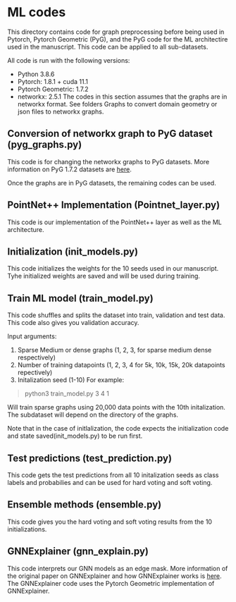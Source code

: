 # ML codes

This directory contains code for graph preprocessing before being used in Pytorch, Pytorch Geometric (PyG), and the PyG code for the ML architectire used in the manuscript. 
This code can be applied to all sub-datasets. 

All code is run with the following versions:
* Python 3.8.6
* Pytorch: 1.8.1 + cuda 11.1
* Pytorch Geometric: 1.7.2 
* networkx: 2.5.1
The codes in this section assumes that the graphs are in networkx format. See folders Graphs to convert domain geometry or json files to networkx graphs. 
## Conversion of networkx graph to PyG dataset (pyg_graphs.py)
This code is for changing the networkx graphs to PyG datasets. More information on PyG 1.7.2 datasets are [here](https://pytorch-geometric.readthedocs.io/en/1.7.2/notes/create_dataset.html).

Once the graphs are in PyG datasets, the remaining codes can be used. 

## PointNet++ Implementation (Pointnet_layer.py)
This code is our implementation of the PointNet++ layer as well as the ML architecture.

## Initialization (init_models.py)
This code initializes the weights for the 10 seeds used in our manuscript. Tyhe initialized weights are saved and will be used during training. 

## Train ML model (train_model.py)
This code shuffles and splits the dataset into train, validation and test data.
This code also gives you validation accuracy.  

Input arguments: 
 1. Sparse Medium or dense graphs (1, 2, 3, for sparse medium dense respectively)
 2. Number of training datapoints (1, 2, 3, 4 for 5k, 10k, 15k, 20k datapoints repectively)
 3. Initalization seed (1-10)
For example:

> python3 train_model.py 3 4 1

Will train sparse graphs using 20,000 data points with the 10th initalization. The subdataset will depend on the directory of the graphs. 


Note that in the case of initlalization, the code expects the initialization code and state saved(init_models.py) to be run first.  

## Test predictions (test_prediction.py)
This code gets the test predictions from all 10 initalization seeds as class labels and probabilies and can be used for hard voting and soft voting.

## Ensemble methods (ensemble.py)
This code gives you the hard voting and soft voting results from the 10 initializations. 

## GNNExplainer (gnn_explain.py)
This code interprets our GNN models as an edge mask. More information of the original paper on GNNExplainer and how GNNExplainer works is [here](https://arxiv.org/pdf/1903.03894.pdf). The GNNExplainer code uses the Pytorch Geometric implementation of GNNExplainer. 

 



